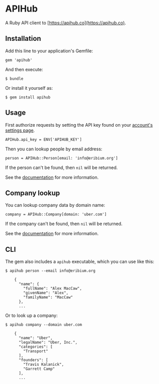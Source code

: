 # APIHub

A Ruby API client to [https://apihub.co](https://apihub.co).

## Installation

Add this line to your application's Gemfile:

    gem 'apihub'

And then execute:

    $ bundle

Or install it yourself as:

    $ gem install apihub

## Usage

First authorize requests by setting the API key found on your [account's settings page](https://apihub.co/profile).

    APIHub.api_key = ENV['APIHUB_KEY']

Then you can lookup people by email address:

    person = APIHub::Person[email: 'info@eribium.org']

If the person can't be found, then `nil` will be returned.

See the [documentation](https://apihub.co/docs/person) for more information.

## Company lookup

You can lookup company data by domain name:

    company = APIHub::Company[domain: 'uber.com']

If the company can't be found, then `nil` will be returned.

See the [documentation](https://apihub.co/docs/company) for more information.

## CLI

The gem also includes a `apihub` executable, which you can use like this:

    $ apihub person --email info@eribium.org

        {
          "name": {
            "fullName": "Alex MacCaw",
            "givenName": "Alex",
            "familyName": "MacCaw"
          },
          ...

Or to look up a company:

    $ apihub company --domain uber.com

        {
          "name": "Uber",
          "legalName": "Uber, Inc.",
          "categories": [
            "Transport"
          ],
          "founders": [
            "Travis Kalanick",
            "Garrett Camp"
          ],
          ...